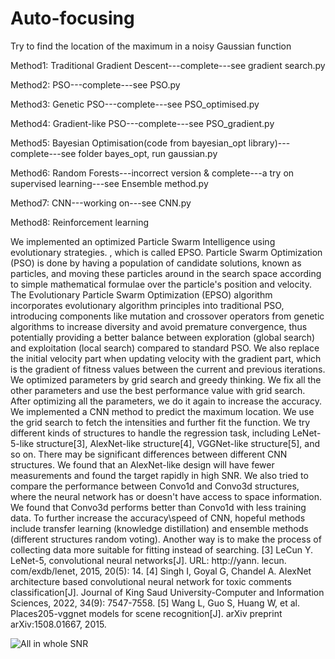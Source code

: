 # Auto-focusing
Try to find the location of the maximum in a noisy Gaussian function


Method1:  Traditional Gradient Descent---complete---see gradient search.py


Method2:  PSO---complete---see PSO.py


Method3:  Genetic PSO---complete---see PSO_optimised.py


Method4:  Gradient-like PSO---complete---see PSO_gradient.py


Method5:  Bayesian Optimisation(code from bayesian_opt library)---complete---see folder bayes_opt, run gaussian.py


Method6:  Random Forests---incorrect version & complete---a try on supervised learning---see Ensemble method.py


Method7:  CNN---working on---see CNN.py


Method8: Reinforcement learning


We implemented an optimized Particle Swarm Intelligence using evolutionary strategies. , which is called EPSO. Particle Swarm Optimization (PSO) is done by having a population of candidate solutions, known as particles, and moving these particles around in the search space according to simple mathematical formulae over the particle's position and velocity. The Evolutionary Particle Swarm Optimization (EPSO) algorithm incorporates evolutionary algorithm principles into traditional PSO, introducing components like mutation and crossover operators from genetic algorithms to increase diversity and avoid premature convergence, thus potentially providing a better balance between exploration (global search) and exploitation (local search) compared to standard PSO. We also replace the initial velocity part when updating velocity with the gradient part, which is the gradient of fitness values between the current and previous iterations. We optimized parameters by grid search and greedy thinking. We fix all the other parameters and use the best performance value with grid search. After optimizing all the parameters, we do it again to increase the accuracy.
We implemented a CNN method to predict the maximum location. We use the grid search to fetch the intensities and further fit the function. We try different kinds of structures to handle the regression task, including LeNet-5-like structure[3], AlexNet-like structure[4], VGGNet-like structure[5], and so on. There may be significant differences between different CNN structures. We found that an AlexNet-like design will have fewer measurements and found the target rapidly in high SNR. We also tried to compare the performance between Convo1d and Convo3d structures, where the neural network has or doesn't have access to space information. We found that Convo3d performs better than Convo1d with less training data. To further increase the accuracy\speed of CNN, hopeful methods include transfer learning (knowledge distillation) and ensemble methods (different structures random voting). Another way is to make the process of collecting data more suitable for fitting instead of searching.
[3] LeCun Y. LeNet-5, convolutional neural networks[J]. URL: http://yann. lecun. com/exdb/lenet, 2015, 20(5): 14.
[4] Singh I, Goyal G, Chandel A. AlexNet architecture based convolutional neural network for toxic comments classification[J]. Journal of King Saud University-Computer and Information Sciences, 2022, 34(9): 7547-7558.
[5] Wang L, Guo S, Huang W, et al. Places205-vggnet models for scene recognition[J]. arXiv preprint arXiv:1508.01667, 2015.




![All in whole SNR](https://user-images.githubusercontent.com/111651791/226904014-3fa14d32-c8ce-43f6-b2bc-3dfa703cca0b.jpg)
